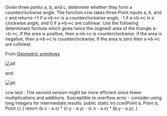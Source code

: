Given three points a, b, and c, determine whether they form a counterclockwise angle. 
The function ccw takes three Point inputs a, b, and c and returns +1 if a->b->c is a counterclockwise angle, 
-1 if a->b->c is a clockwise angle, and 0 if a->b->c are collinear. 
Use the following determinant formula which gives twice the (signed) area of the triangle a->b->c. 
If the area is positive, then a->b->c is counterclockwise; if the area is negative, then a->b->c is counterclockwise; 
if the area is zero then a->b->c are collinear.

From [Geometric primitives](http://algs4.cs.princeton.edu/91primitives/)

![alt](http://algs4.cs.princeton.edu/91primitives/images/collinear.png)



and 

![alt](filesystem:chrome-extension://bpconcjcammlapcogcnnelfmaeghhagj/temporary/1446915819992screensave.png)


ccw test : 
The second version might be more efficient since fewer multiplications and additions.
Susceptible to overflow error - consider using long integers for intermediate results.
public static int ccw(Point a, Point b, Point c) {
   return (b.x - a.x) * (c.y - a.y) - (c.x - a.x) * (b.y - a.y);
}
